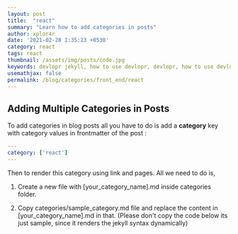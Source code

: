 ```yaml
---
layout: post
title:  "react"
summary: "Learn how to add categories in posts"
author: xplor4r
date: '2021-02-28 1:35:23 +0530'
category: react
tags: react
thumbnail: /assets/img/posts/code.jpg
keywords: devlopr jekyll, how to use devlopr, devlopr, how to use devlopr-jekyll, devlopr-jekyll tutorial,best jekyll themes, multi categories and tags
usemathjax: false
permalink: /blog/categories/front_end/react
---
```


## Adding Multiple Categories in Posts

To add categories in blog posts all you have to do is add a **category** key with category values in frontmatter of the post :

```yml
---
category: ['react']
---
```

Then to render this category using link and pages. All we need to do is,

1. Create a new file with [your_category_name].md inside categories folder.

2. Copy categories/sample_category.md file and replace the content in [your_category_name].md in that. (Please don't copy the code below its just sample, since it renders the jekyll syntax dynamically)
